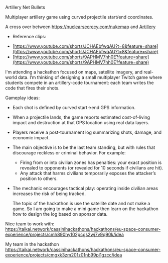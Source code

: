 Artillery Net Bullets 

Multiplayer artillery game using curved projectile start/end coordinates.

A cross over between https://nuclearsecrecy.com/nukemap and [Artillery](https://www.youtube.com/watch?v=H3gqZ5iC4yI) 

* Reference clips: 
- [https://www.youtube.com/shorts/JCHAEbfwqAU?t=8&feature=share](https://www.youtube.com/shorts/JCHAEbfwqAU?t=8&feature=share)
- [https://www.youtube.com/shorts/9APHMV7hh0E?feature=share](https://www.youtube.com/shorts/9APHMV7hh0E?feature=share)

I'm attending a hackathon focused on maps, satellite imagery, and real-world data. I’m thinking of designing a small multiplayer Twitch game where students compete in an artillery-code tournament: each team writes the code that fires their shots.

Gameplay ideas:
* Each shot is defined by curved start→end GPS information.
* When a projectile lands, the game reports estimated cost-of-living impact and destruction at that GPS location using real data layers.
* Players receive a post-tournament log summarizing shots, damage, and economic impact.
* The main objective is to be the last team standing, but with rules that discourage reckless or criminal behavior. For example:
  * Firing from or into civilian zones has penalties: your exact position is revealed to opponents (or revealed for 10 seconds if civilians are hit).
  * Any attack that harms civilians temporarily exposes the attacker’s position to others.
* The mechanic encourages tactical play: operating inside civilian areas increases the risk of being tracked.

  The topic of the hackathon is use the satellite date and not make a game.
  So I am going to make a mini game then learn on the hackathon how to design the log based on sponsor data.


Nice team to work with:
https://taikai.network/cassinihackathons/hackathons/eu-space-consumer-experience/projects/cmh890hy102pcgs2wj7v9q90k/idea

My team in the hackathon 
https://taikai.network/cassinihackathons/hackathons/eu-space-consumer-experience/projects/cmgxk3zm201z01nb99pl1gzcc/idea
